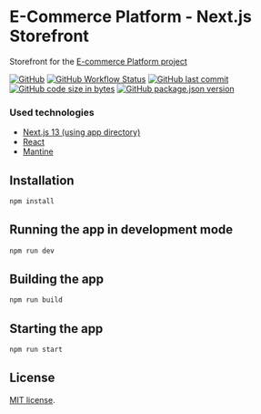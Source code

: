 # E-Commerce Platform - Next.js Storefront

Storefront for the [E-commerce Platform project](https://github.com/michalmarchewczyk/ecommerce-platform)

[![GitHub](https://img.shields.io/github/license/michalmarchewczyk/ecommerce-platform-nextjs-storefront)](LICENSE)
[![GitHub Workflow Status](https://img.shields.io/github/actions/workflow/status/michalmarchewczyk/ecommerce-platform-nextjs-storefront/main.yml?branch=master&label=CI)](https://github.com/michalmarchewczyk/ecommerce-platform-nextjs-storefront/actions/workflows/main.yml)
[![GitHub last commit](https://img.shields.io/github/last-commit/michalmarchewczyk/ecommerce-platform-nextjs-storefront)](https://github.com/michalmarchewczyk/ecommerce-platform-nextjs-storefront/commits/master)
[![GitHub code size in bytes](https://img.shields.io/github/languages/code-size/michalmarchewczyk/ecommerce-platform-nextjs-storefront)](https://github.com/michalmarchewczyk/ecommerce-platform-nextjs-storefront)
[![GitHub package.json version](https://img.shields.io/github/package-json/v/michalmarchewczyk/ecommerce-platform-nextjs-storefront)](package.json)



### Used technologies
- [Next.js 13 (using app directory)](https://nextjs.org/)
- [React](https://reactjs.org/)
- [Mantine](https://mantine.dev/)

## Installation
```bash
npm install
```

## Running the app in development mode
```bash
npm run dev
```

## Building the app
```bash
npm run build
```

## Starting the app
```bash
npm run start
```

## License

[MIT license](LICENSE).
